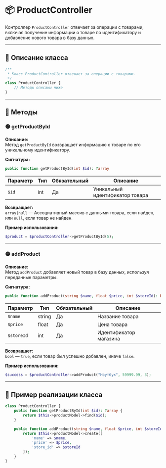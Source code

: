 # 📦 ProductController

Контроллер `ProductController` отвечает за операции с товарами, включая получение информации о товаре по идентификатору и добавление нового товара в базу данных.

---

## 🧱 Описание класса

```php
/**
 * Класс ProductController отвечает за операции с товарами.
 */
class ProductController {
    // Методы описаны ниже
}
```

---

## 🧩 Методы

### 🟢 getProductById

**Описание:**  
Метод `getProductById` возвращает информацию о товаре по его уникальному идентификатору.

**Сигнатура:**

```php
public function getProductById(int $id): ?array
```

| Параметр | Тип  | Обязательный | Описание                 |
|----------|------|--------------|--------------------------|
| `$id`    | int  | Да           | Уникальный идентификатор товара |

**Возвращает:**  
`array|null` — Ассоциативный массив с данными товара, если найден, или `null`, если товар не найден.

**Пример использования:**

```php
$product = $productController->getProductById(5);
```

---

### 🟡 addProduct

**Описание:**  
Метод `addProduct` добавляет новый товар в базу данных, используя переданные параметры.

**Сигнатура:**

```php
public function addProduct(string $name, float $price, int $storeId): bool
```

| Параметр | Тип    | Обязательный | Описание               |
|----------|--------|--------------|------------------------|
| `$name`  | string | Да           | Название товара        |
| `$price` | float  | Да           | Цена товара            |
| `$storeId` | int  | Да           | Идентификатор магазина |

**Возвращает:**  
`bool` — `true`, если товар был успешно добавлен, иначе `false`.

**Пример использования:**

```php
$success = $productController->addProduct("Ноутбук", 59999.99, 3);
```

---

## 🧩 Пример реализации класса

```php
class ProductController {
    public function getProductById(int $id): ?array {
        return $this->productModel->find($id);
    }

    public function addProduct(string $name, float $price, int $storeId): bool {
        return $this->productModel->create([
            'name' => $name,
            'price' => $price,
            'store_id' => $storeId
        ]);
    }
}
```

